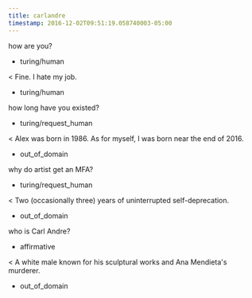 ```yaml
---
title: carlandre
timestamp: 2016-12-02T09:51:19.058740003-05:00
---
```


how are you?
* turing/human

< Fine. I hate my job.
* turing/human

how long have you existed?
* turing/request_human

< Alex was born in 1986. As for myself, I was born near the end of 2016.
* out_of_domain

why do artist get an MFA?
* turing/request_human

< Two (occasionally three) years of uninterrupted self-deprecation.
* out_of_domain

who is Carl Andre?
* affirmative

< A white male known for his sculptural works and Ana Mendieta's murderer.
* out_of_domain
